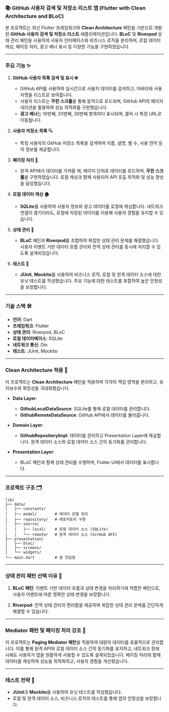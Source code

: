 ### 📚 GitHub 사용자 검색 및 저장소 리스트 앱 (Flutter with Clean Architecture and BLoC)

본 프로젝트는 최신 Flutter 프레임워크와 **Clean Architecture** 패턴을 기반으로 개발된 **GitHub 사용자 검색 및 저장소 리스트** 애플리케이션입니다. **BLoC** 및 **Riverpod** 상태 관리 패턴을 사용하여 사용자 인터페이스와 비즈니스 로직을 분리하며, 로컬 데이터 캐싱, 페이징 처리, 광고 배너 표시 등 다양한 기능을 구현하였습니다.

---

### **주요 기능 ✨**

1. **GitHub 사용자 목록 검색 및 표시 🌐**
   - GitHub API를 사용하여 실시간으로 사용자 데이터를 검색하고, 아바타와 사용자명을 리스트로 보여줍니다.
   - 사용자 리스트는 **무한 스크롤**을 통해 동적으로 로드되며, GitHub API의 페이지네이션을 활용하여 성능 최적화를 구현했습니다.
   - **광고 배너**는 10번째, 20번째, 30번째 항목마다 표시되며, 클릭 시 특정 URL로 이동됩니다.

2. **사용자 저장소 목록 🔍**
   - 특정 사용자의 GitHub 저장소 목록을 검색하여 이름, 설명, 별 수, 사용 언어 등의 정보를 제공합니다.

3. **페이징 처리 🔄**
   - 원격 API에서 데이터를 가져올 때, 페이지 단위로 데이터를 로드하며, **무한 스크롤**을 구현하였습니다. 로컬 캐싱과 함께 사용되어 API 호출 최적화 및 성능 향상을 달성했습니다.

4. **로컬 데이터 캐싱 🏠**
   - **SQLite**를 사용하여 사용자 정보와 광고 데이터를 로컬에 캐싱합니다. 네트워크 연결이 끊기더라도, 로컬에 저장된 데이터를 이용해 사용자 경험을 유지할 수 있습니다.

5. **상태 관리 🧠**
   - **BLoC** 패턴과 **Riverpod**를 조합하여 복잡한 상태 관리 문제를 해결했습니다. 사용자 이벤트 기반 데이터 흐름 관리와 전역 상태 관리를 동시에 처리할 수 있도록 설계되었습니다.

6. **테스트 🧪**
   - **JUnit**, **Mockito**를 사용하여 비즈니스 로직, 로컬 및 원격 데이터 소스에 대한 유닛 테스트를 작성했습니다. 주요 기능에 대한 테스트를 포함하여 높은 안정성을 보장합니다.

---

### **기술 스택 🛠️**

- **언어**: Dart
- **프레임워크**: Flutter
- **상태 관리**: Riverpod, BLoC
- **로컬 데이터베이스**: SQLite
- **네트워크 통신**: Dio
- **테스트**: JUnit, Mockito

---

### **Clean Architecture 적용 🚀**

이 프로젝트는 **Clean Architecture** 패턴을 적용하여 각각의 책임 영역을 분리하고, 유지보수와 확장성을 극대화했습니다.

- **Data Layer**:
   - **GithubLocalDataSource**: SQLite를 통해 로컬 데이터를 관리합니다.
   - **GithubRemoteDataSource**: GitHub API에서 데이터를 불러옵니다.

- **Domain Layer**:
   - **GithubRepositoryImpl**: 데이터를 관리하고 Presentation Layer에 제공합니다. 원격 데이터 소스와 로컬 데이터 소스 간의 동기화를 관리합니다.

- **Presentation Layer**:
   - BLoC 패턴과 함께 상태 관리를 수행하며, Flutter UI에서 데이터를 표시합니다.

---

### **프로젝트 구조 🗂️**

```
lib/
├── data/
│   ├── constants/    
│   ├── model/        # 데이터 모델 정의
│   ├── repository/   # 레포지토리 구현
│   ├── source/
│   │   ├── local/    # 로컬 데이터 소스 (SQLite)
│   │   └── remote/   # 원격 데이터 소스 (GitHub API)
├── presentation/
│   ├── bloc/         
│   ├── screens/      
│   └── widgets/      
└── main.dart         # 앱 진입점
```

---

### **상태 관리 패턴 선택 이유 🎯**

1. **BLoC 패턴**: 이벤트 기반 데이터 흐름과 상태 변경을 처리하기에 적합한 패턴으로, 사용자 이벤트에 따른 명확한 상태 변경을 보장합니다.

2. **Riverpod**: 전역 상태 관리의 편리함을 제공하여 복잡한 상태 관리 문제를 간단하게 해결할 수 있습니다.

---

### **Mediator 패턴 및 페이징 처리 강조 🔄**

이 프로젝트는 **Paging Mediator 패턴**을 적용하여 대량의 데이터를 효율적으로 관리합니다. 이를 통해 원격 API와 로컬 데이터 소스 간의 동기화를 유지하고, 네트워크 장애 시에도 사용자가 앱을 원활하게 사용할 수 있도록 설계되었습니다. 페이징 처리와 함께 데이터를 캐싱하여 성능을 최적화하고, 사용자 경험을 개선했습니다.

---

### **테스트 전략 🧪**

- **JUnit**과 **Mockito**를 사용하여 유닛 테스트를 작성했습니다.
- 로컬 및 원격 데이터 소스, 비즈니스 로직의 테스트를 통해 앱의 안정성을 보장합니다.
